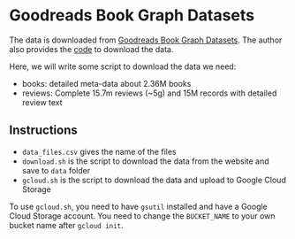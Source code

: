 # Goodreads Book Graph Datasets

The data is downloaded from [Goodreads Book Graph Datasets](https://mengtingwan.github.io/data/goodreads.html). The author also provides the [code](https://github.com/MengtingWan/goodreads?tab=readme-ov-file) to download the data.

Here, we will write some script to download the data we need:

- books:  detailed meta-data about 2.36M books
- reviews: Complete 15.7m reviews (~5g) and 15M records with detailed review text

## Instructions

- `data_files.csv` gives the name of the files 
- `download.sh` is the script to download the data from the website and save to `data` folder
- `gcloud.sh` is the script to download the data and upload to Google Cloud Storage

To use `gcloud.sh`, you need to have `gsutil` installed and have a Google Cloud Storage account. You need to change the `BUCKET_NAME` to your own bucket name after `gcloud init`.